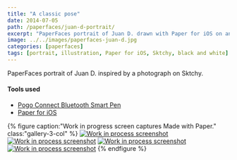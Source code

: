 ```yaml
---
title: "A classic pose"
date: 2014-07-05
path: /paperfaces/juan-d-portrait/
excerpt: "PaperFaces portrait of Juan D. drawn with Paper for iOS on an iPad."
image: ../../images/paperfaces-juan-d.jpg
categories: [paperfaces]
tags: [portrait, illustration, Paper for iOS, Sktchy, black and white]
---
```


PaperFaces portrait of Juan D. inspired by a photograph on Sktchy.

#### Tools used

- [Pogo Connect Bluetooth Smart Pen](https://www.amazon.com/gp/product/B009K448L4/ref=as_li_ss_tl?ie=UTF8&camp=1789&creative=390957&creativeASIN=B009K448L4&linkCode=as2&tag=mademist-20)
- [Paper for iOS](https://paper.bywetransfer.com/)

{% figure caption:"Work in progress screen captures Made with Paper." class:"gallery-3-col" %}
[![Work in process screenshot](../../images/paperfaces-juan-d-process-1-600.jpg)](../../images/paperfaces-juan-d-process-1-lg.jpg) [![Work in process screenshot](../../images/paperfaces-juan-d-process-2-600.jpg)](../../images/paperfaces-juan-d-process-2-lg.jpg) [![Work in process screenshot](../../images/paperfaces-juan-d-process-3-600.jpg)](../../images/paperfaces-juan-d-process-3-lg.jpg) [![Work in process screenshot](../../images/paperfaces-juan-d-process-4-600.jpg)](../../images/paperfaces-juan-d-process-4-lg.jpg)
{% endfigure %}
